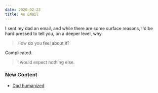 ```yaml
---
date: 2020-02-23
title: An Email
---
```


I sent my dad an email, and while there are some surface reasons, I'd be hard pressed to tell you, on a deeper level, why.

<!--more-->

> How do you feel about it?

Complicated.

> I would expect nothing else.

### New Content

* [Dad humanized](/dad/humanized)

